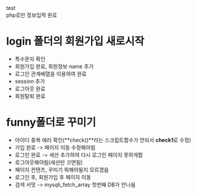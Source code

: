  test  
 php로만 정보입력 완료  
# login 폴더의 회원가입 새로시작  
- 특수문자 확인  
 - 회원가입 완료, 회원정보 name 추가  
 - 로그인 관계배열을 이용하여 완료  
 - session 추가  
 - 로그아웃 완료  
 - 회원탈퇴 완료  
# funny폴더로 꾸미기  
- 아이디 중복 에러 확인(**check()**라는 스크립트함수가 안되서 **check1**로 수정)  
- 가입 완료 -> 페이지 이동 수정해야됨  
- 로그인 완료 -> 세션 추가하여 다시 로그인 페이지 못하게함  
- 로그아웃해야됨(세션만 끄면됨)  
- 페이지 컨텐츠, 꾸미기 뭐해야될지 모르겠음  
- 로그인 후, 회원가입 후  페이지 이동  
- 검색 서밋 -> mysqli_fetch_array 첫번째 DB가 안나옴
